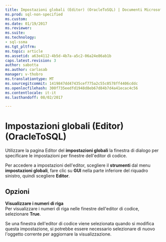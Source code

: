 ```yaml
---
title: Impostazioni globali (Editor) (OracleToSQL) | Documenti Microsoft
ms.prod: sql-non-specified
ms.custom: 
ms.date: 01/19/2017
ms.reviewer: 
ms.suite: 
ms.technology:
- sql-ssma
ms.tgt_pltfrm: 
ms.topic: article
ms.assetid: a63e4112-4b5d-4b7a-a5c2-06a24e86ab1b
caps.latest.revision: 3
author: sabotta
ms.author: carlasab
manager: v-thobro
ms.translationtype: MT
ms.sourcegitcommit: 1419847dd47435cef775a2c55c0578ff4406cddc
ms.openlocfilehash: 300f735eedfd1948d8eb67d84b7d4a41ecac4c56
ms.contentlocale: it-it
ms.lasthandoff: 08/02/2017

---
```

# <a name="global-settings-editor-oracletosql"></a>Impostazioni globali (Editor) (OracleToSQL)
Utilizzare la pagina Editor del **impostazioni globali** la finestra di dialogo per specificare le impostazioni per finestre dell'editor di codice.  
  
Per accedere a impostazioni dell'editor, scegliere il **strumenti** dal menu **impostazioni globali**, fare clic su **GUI** nella parte inferiore del riquadro sinistro, quindi scegliere **Editor**.  
  
## <a name="options"></a>Opzioni  
**Visualizzare i numeri di riga**  
Per visualizzare i numeri di riga nelle finestre dell'editor di codice, selezionare **True**.  
  
Se una finestra dell'editor di codice viene selezionata quando si modifica questa impostazione, si potrebbe essere necessario selezionare di nuovo l'oggetto corrente per aggiornare la visualizzazione.  
  

